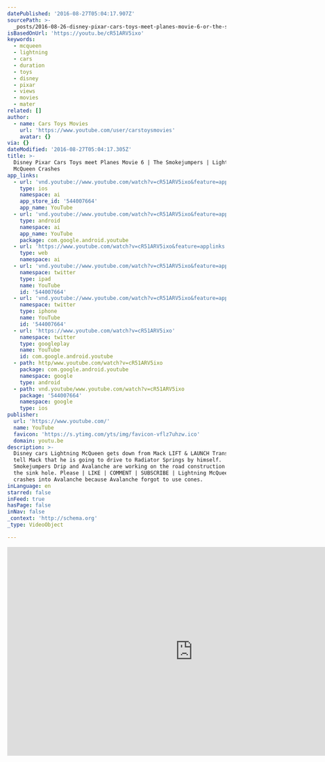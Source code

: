 ```yaml
---
datePublished: '2016-08-27T05:04:17.907Z'
sourcePath: >-
  _posts/2016-08-26-disney-pixar-cars-toys-meet-planes-movie-6-or-the-smokejumper.md
isBasedOnUrl: 'https://youtu.be/cR51ARV5ixo'
keywords:
  - mcqueen
  - lightning
  - cars
  - duration
  - toys
  - disney
  - pixar
  - views
  - movies
  - mater
related: []
author:
  - name: Cars Toys Movies
    url: 'https://www.youtube.com/user/carstoysmovies'
    avatar: {}
via: {}
dateModified: '2016-08-27T05:04:17.305Z'
title: >-
  Disney Pixar Cars Toys meet Planes Movie 6 | The Smokejumpers | Lightning
  McQueen Crashes
app_links:
  - url: 'vnd.youtube://www.youtube.com/watch?v=cR51ARV5ixo&feature=applinks'
    type: ios
    namespace: ai
    app_store_id: '544007664'
    app_name: YouTube
  - url: 'vnd.youtube://www.youtube.com/watch?v=cR51ARV5ixo&feature=applinks'
    type: android
    namespace: ai
    app_name: YouTube
    package: com.google.android.youtube
  - url: 'https://www.youtube.com/watch?v=cR51ARV5ixo&feature=applinks'
    type: web
    namespace: ai
  - url: 'vnd.youtube://www.youtube.com/watch?v=cR51ARV5ixo&feature=applinks'
    namespace: twitter
    type: ipad
    name: YouTube
    id: '544007664'
  - url: 'vnd.youtube://www.youtube.com/watch?v=cR51ARV5ixo&feature=applinks'
    namespace: twitter
    type: iphone
    name: YouTube
    id: '544007664'
  - url: 'https://www.youtube.com/watch?v=cR51ARV5ixo'
    namespace: twitter
    type: googleplay
    name: YouTube
    id: com.google.android.youtube
  - path: http/www.youtube.com/watch?v=cR51ARV5ixo
    package: com.google.android.youtube
    namespace: google
    type: android
  - path: vnd.youtube/www.youtube.com/watch?v=cR51ARV5ixo
    package: '544007664'
    namespace: google
    type: ios
publisher:
  url: 'https://www.youtube.com/'
  name: YouTube
  favicon: 'https://s.ytimg.com/yts/img/favicon-vflz7uhzw.ico'
  domain: youtu.be
description: >-
  Disney cars Lightning McQueen gets down from Mack LIFT & LAUNCH Transporter to
  tell Mack that he is going to drive to Radiator Springs by himself.
  Smokejumpers Drip and Avalanche are working on the road construction filling
  the sink hole. Please | LIKE | COMMENT | SUBSCRIBE | Lightning McQueen almost
  crashes into Avalanche because Avalanche forgot to use cones.
inLanguage: en
starred: false
inFeed: true
hasPage: false
inNav: false
_context: 'http://schema.org'
_type: VideoObject

---
```

<iframe src="https://cdn.embedly.com/widgets/media.html?src=https%3A%2F%2Fwww.youtube.com%2Fembed%2FcR51ARV5ixo%3Ffeature%3Doembed&amp;url=http%3A%2F%2Fwww.youtube.com%2Fwatch%3Fv%3DcR51ARV5ixo&amp;image=https%3A%2F%2Fi.ytimg.com%2Fvi%2FcR51ARV5ixo%2Fhqdefault.jpg&amp;key=b7d04c9b404c499eba89ee7072e1c4f7&amp;type=text%2Fhtml&amp;schema=youtube" width="854" height="480" scrolling="no" frameborder="0" allowfullscreen="" style=""></iframe>